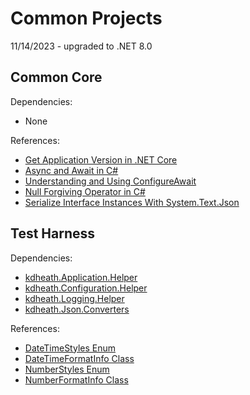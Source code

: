 # Common Projects
11/14/2023 - upgraded to .NET 8.0

## Common Core

Dependencies:
- None

References:
- [Get Application Version in .NET Core](https://edi.wang/post/2018/9/27/get-app-version-net-core)
- [Async and Await in C#](https://www.c-sharpcorner.com/article/async-and-await-in-c-sharp/)
- [Understanding and Using ConfigureAwait](https://dev.to/this-is-learning/understanding-and-using-configureawait-in-asynchronous-programming-2da3)
- [Null Forgiving Operator in C#](https://jeremybytes.blogspot.com/2022/07/null-forgiving-operator-in-c.html)
- [Serialize Interface Instances With System.Text.Json](https://khalidabuhakmeh.com/serialize-interface-instances-system-text-json)

## Test Harness

Dependencies:
- [kdheath.Application.Helper](https://www.nuget.org/packages/kdheath.Application.Helper)
- [kdheath.Configuration.Helper](https://www.nuget.org/packages/kdheath.Configuration.Helper)
- [kdheath.Logging.Helper](https://www.nuget.org/packages/kdheath.Logging.Helper)
- [kdheath.Json.Converters](https://github.com/KevinDHeath/MyProjects/blob/main/docs/NuGet/Json.Converters/README.md)

References:
- [DateTimeStyles Enum](https://learn.microsoft.com/en-us/dotnet/api/system.globalization.datetimestyles)
- [DateTimeFormatInfo Class](https://learn.microsoft.com/en-us/dotnet/api/system.globalization.datetimeformatinfo)
- [NumberStyles Enum](https://learn.microsoft.com/en-us/dotnet/api/system.globalization.numberstyles)
- [NumberFormatInfo Class](https://learn.microsoft.com/en-us/dotnet/api/system.globalization.numberformatinfo)